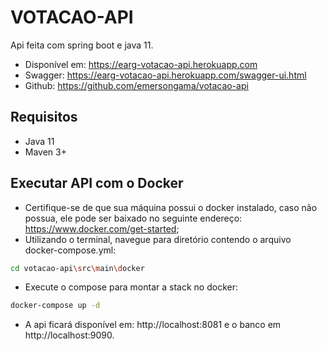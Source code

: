 # VOTACAO-API

Api feita com spring boot e java 11.

- Disponível em: https://earg-votacao-api.herokuapp.com
- Swagger: https://earg-votacao-api.herokuapp.com/swagger-ui.html
- Github: https://github.com/emersongama/votacao-api
## Requisitos

- Java 11
- Maven 3+

## Executar API com o Docker

- Certifique-se de que sua máquina possui o docker instalado, caso não possua, ele pode ser baixado no seguinte endereço: https://www.docker.com/get-started;
- Utilizando o terminal, navegue para diretório contendo o arquivo docker-compose.yml:

```bash
cd votacao-api\src\main\docker
```

- Execute o compose para montar a stack no docker:

```bash
docker-compose up -d
```
- A api ficará disponível em: http://localhost:8081 e o banco em http://localhost:9090.